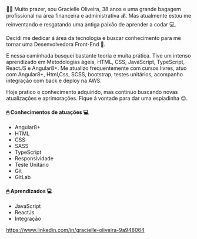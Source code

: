 


🙆🏾‍ Muito prazer, sou Gracielle Oliveira, 38 anos e uma grande bagagem profissional na área financeira e administrativa 💰. Mas atualmente estou me reinventando e resgatando uma antiga paixão de aprender a codar 💻.

Decidi me dedicar á área da tecnologia e buscar conhecimento para me tornar uma Desenvolvedora Front-End 🚀.

E nessa caminhada busquei bastante teoria e muita prática. Tive um intenso aprendizado em Metodologias ágeis,  HTML,  CSS,  JavaScript,  TypeScript, ReactJS e
Angular8+. Me atualizo frequentemente com cursos livres, atuo com Angular8+, Html,Css, SCSS, bootstrap, testes unitários, acompanho integração com back e deploy na AWS.

Hoje pratico o conhecimento adquirido, mas continuo buscando novas atualizações e aprimorações. Fique á vontade para dar uma espiadinha 😉.


 #### 🖱 **Conhecimentos de atuações** 💻

- Angular8+
- HTML
- CSS
- SASS
- TypeScript
- Responsividade
- Teste Unitário
- Git
- GitLab

#### 🖱 **Aprendizados** 💻

- JavaScript
- ReactJs
- Integração

https://www.linkedin.com/in/gracielle-oliveira-9a948064
